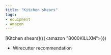 ```yaml
---
title: "Kitchen shears"
tags:
- equipment
- Amazon
---
```

[Kitchen shears]({{<amazon "B000KILLXM">}})
- Wirecutter recommendation
